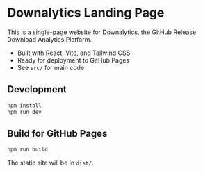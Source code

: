 # Downalytics Landing Page

This is a single-page website for Downalytics, the GitHub Release Download Analytics Platform.

- Built with React, Vite, and Tailwind CSS
- Ready for deployment to GitHub Pages
- See `src/` for main code

## Development

```sh
npm install
npm run dev
```

## Build for GitHub Pages

```sh
npm run build
```

The static site will be in `dist/`.
